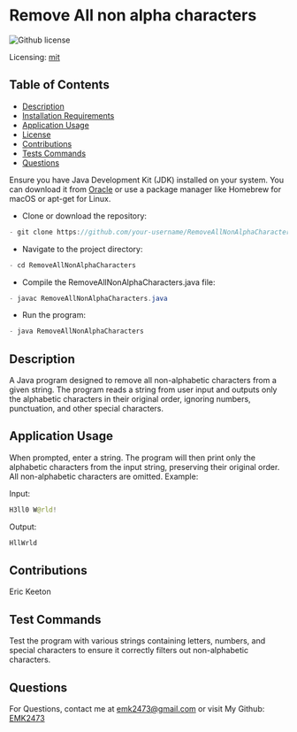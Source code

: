 # Remove All non alpha characters
![Github license](https://img.shields.io/badge/mit-blue.svg)
 
 Licensing: [mit](https://choosealicense.com/licenses/mit/)

## Table of Contents
- [Description](#description)
- [Installation Requirements](#installation-requirements)
- [Application Usage](#application-usage)
- [License](#licensing-information)
- [Contributions](#contributions)
- [Tests Commands](#tests-commands)
- [Questions](#questions)

Ensure you have Java Development Kit (JDK) installed on your system. You can download it from [Oracle](https://www.oracle.com/java/technologies/downloads/) or use a package manager like Homebrew for macOS or apt-get for Linux. 

- Clone or download the repository: 
```Java 
- git clone https://github.com/your-username/RemoveAllNonAlphaCharacters.git 
```

- Navigate to the project directory: 
```Java
- cd RemoveAllNonAlphaCharacters 
```
- Compile the RemoveAllNonAlphaCharacters.java file: 
```Java
- javac RemoveAllNonAlphaCharacters.java 
```
- Run the program: 
```Java
- java RemoveAllNonAlphaCharacters
```

## Description
A Java program designed to remove all non-alphabetic characters from a given string. The program reads a string from user input and outputs only the alphabetic characters in their original order, ignoring numbers, punctuation, and other special characters.

## Application Usage
When prompted, enter a string. The program will then print only the alphabetic characters from the input string, preserving their original order. All non-alphabetic characters are omitted.  Example:  

Input: 
```Java
H3ll0 W@rld! 
```
Output: 
```Java
HllWrld
```

## Contributions
Eric Keeton

## Test Commands
Test the program with various strings containing letters, numbers, and special characters to ensure it correctly filters out non-alphabetic characters.

## Questions
For Questions, contact me at emk2473@gmail.com or visit My Github: [EMK2473](https://github.com/EMK2473)